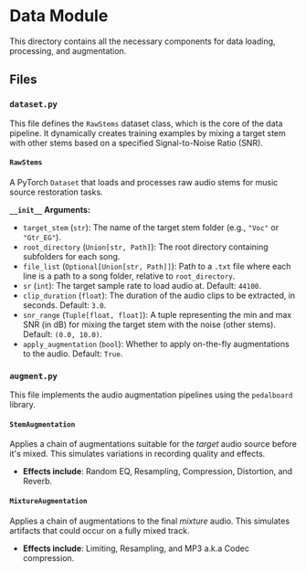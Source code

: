 # Data Module

This directory contains all the necessary components for data loading, processing, and augmentation.

## Files

### `dataset.py`

This file defines the `RawStems` dataset class, which is the core of the data pipeline. It dynamically creates training examples by mixing a target stem with other stems based on a specified Signal-to-Noise Ratio (SNR).

#### `RawStems`

A PyTorch `Dataset` that loads and processes raw audio stems for music source restoration tasks.

**`__init__` Arguments:**

  - `target_stem` (`str`): The name of the target stem folder (e.g., `"Voc"` or `"Gtr_EG"`).
  - `root_directory` (`Union[str, Path]`): The root directory containing subfolders for each song.
  - `file_list` (`Optional[Union[str, Path]]`): Path to a `.txt` file where each line is a path to a song folder, relative to `root_directory`.
  - `sr` (`int`): The target sample rate to load audio at. Default: `44100`.
  - `clip_duration` (`float`): The duration of the audio clips to be extracted, in seconds. Default: `3.0`.
  - `snr_range` (`Tuple[float, float]`): A tuple representing the min and max SNR (in dB) for mixing the target stem with the noise (other stems). Default: `(0.0, 10.0)`.
  - `apply_augmentation` (`bool`): Whether to apply on-the-fly augmentations to the audio. Default: `True`.

### `augment.py`

This file implements the audio augmentation pipelines using the `pedalboard` library.

#### `StemAugmentation`

Applies a chain of augmentations suitable for the *target* audio source before it's mixed. This simulates variations in recording quality and effects.

  - **Effects include**: Random EQ, Resampling, Compression, Distortion, and Reverb.

#### `MixtureAugmentation`

Applies a chain of augmentations to the final *mixture* audio. This simulates artifacts that could occur on a fully mixed track.

  - **Effects include**: Limiting, Resampling, and MP3 a.k.a Codec compression.